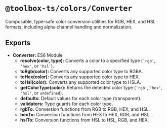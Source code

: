 # `@toolbox-ts/colors/Converter`

Composable, type-safe color conversion utilities for RGB, HEX, and HSL formats,
including alpha channel handling and normalization.

## Exports

- **Converter:** ES6 Module
  - **resolve(color, type):** Converts a color to a specified type (`'rgb'`,
    `'hex'`, or `'hsl'`).
  - **toRgb(color):** Converts any supported color type to RGBA.
  - **toHex(color):** Converts any supported color type to HEX.
  - **toHsl(color):** Converts any supported color type to HSLA.
  - **getColorType(color):** Returns the detected color type (`'rgb'`, `'hex'`,
    `'hsl'`, or `undefined`).
  - **defaults:** Default values for each color type (transparent).
  - **validators:** Type guards for each color type.
  - **rgbTo:** Conversion functions from RGB to RGB, HEX, and HSL.
  - **hexTo:** Conversion functions from HEX to HEX, RGB, and HSL.
  - **hslTo:** Conversion functions from HSL to HSL, RGB, and HEX.
